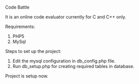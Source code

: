 Code Battle 

It is an online code evaluator currently for C and C++ only.

Requirements:
1. PHP5
2. MySql

Steps to set up the project:
1. Edit the mysql configuration in db_config.php file.
2. Run db_setup.php for creating required tables in database.

Project is setup now.
